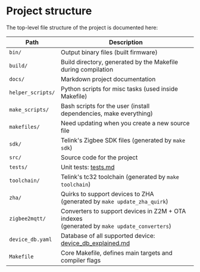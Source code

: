 # Project structure

The top-level file structure of the project is documented here:

| Path            | Description                                                      |
|-----------------|------------------------------------------------------------------|
|`bin/`           | Output binary files (built firmware)                             |
|`build/`         | Build directory, generated by the Makefile during compilation    |
|`docs/`          | Markdown project documentation                                   |
|`helper_scripts/`| Python scripts for misc tasks (used inside Makefile)             |
|`make_scripts/`  | Bash scripts for the user (install dependencies, make everything)|
|`makefiles/`     | Need updating when you create a new source file                  |
|`sdk/`           | Telink's Zigbee SDK files (generated by `make sdk`)              |
|`src/`           | Source code for the project                                      |
|`tests/`         | Unit tests: [tests.md](./tests.md)                               |
|`toolchain/`     | Telink's tc32 toolchain (generated by `make toolchain`)          |
|`zha/`           | Quirks to support devices to ZHA <br> (generated by `make update_zha_quirk`) |
|`zigbee2mqtt/`   | Converters to support devices in Z2M + OTA indexes <br> (generated by `make update_converters`) |
|`device_db.yaml` | Database of all supported device: [device_db_explained.md](./device_db_explained.md) |
|`Makefile`       | Core Makefile, defines main targets and compiler flags           |
